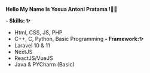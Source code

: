 **Hello My Name Is Yosua Antoni Pratama !🙌📣**

**- Skills: ✨**
  - Html, CSS, JS, PHP
  - C++, C, Python, Basic Programming
**- Framework:✨**
  - Laravel 10 & 11
  - NextJS
  - ReactJS/VueJS
  - Java & PYCharm (Basic)
  

<!---
Yosuapratama/Yosuapratama is a ✨ special ✨ repository because its `README.md` (this file) appears on your GitHub profile.
You can click the Preview link to take a look at your changes.
--->
